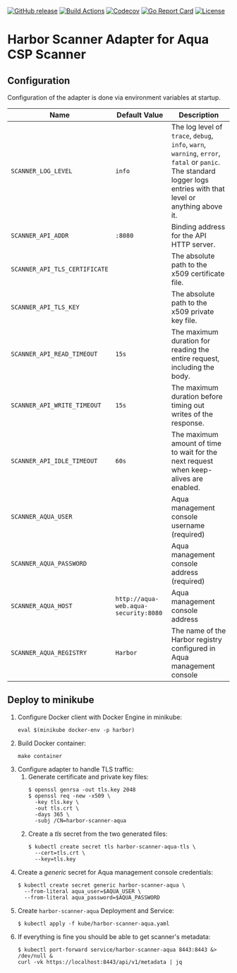 [![GitHub release][release-img]][release]
[![Build Actions][build-action-img]][build-action]
[![Codecov][codecov-img]][codecov]
[![Go Report Card][report-card-img]][report-card]
[![License][license-img]][license]

# Harbor Scanner Adapter for Aqua CSP Scanner

## Configuration

Configuration of the adapter is done via environment variables at startup.

| Name | Default Value | Description |
|------|---------------|-------------|
| `SCANNER_LOG_LEVEL`           | `info`  | The log level of `trace`, `debug`, `info`, `warn`, `warning`, `error`, `fatal` or `panic`. The standard logger logs entries with that level or anything above it. |
| `SCANNER_API_ADDR`            | `:8080` | Binding address for the API HTTP server. |
| `SCANNER_API_TLS_CERTIFICATE` | | The absolute path to the x509 certificate file. |
| `SCANNER_API_TLS_KEY`         | | The absolute path to the x509 private key file. |
| `SCANNER_API_READ_TIMEOUT`    | `15s` | The maximum duration for reading the entire request, including the body. |
| `SCANNER_API_WRITE_TIMEOUT`   | `15s` | The maximum duration before timing out writes of the response. |
| `SCANNER_API_IDLE_TIMEOUT`    | `60s` | The maximum amount of time to wait for the next request when keep-alives are enabled. |
| `SCANNER_AQUA_USER` | | Aqua management console username (required) |
| `SCANNER_AQUA_PASSWORD` | | Aqua management console address (required) |
| `SCANNER_AQUA_HOST` | `http://aqua-web.aqua-security:8080` | Aqua management console address |
| `SCANNER_AQUA_REGISTRY` | `Harbor` | The name of the Harbor registry configured in Aqua management console |

## Deploy to minikube

1. Configure Docker client with Docker Engine in minikube:
   ```
   eval $(minikube docker-env -p harbor)
   ```
2. Build Docker container:
   ```
   make container
   ```
3. Configure adapter to handle TLS traffic:
   1. Generate certificate and private key files:
      ```
      $ openssl genrsa -out tls.key 2048
      $ openssl req -new -x509 \
        -key tls.key \
        -out tls.crt \
        -days 365 \
        -subj /CN=harbor-scanner-aqua
      ```
   2. Create a *tls* secret from the two generated files:
      ```
      $ kubectl create secret tls harbor-scanner-aqua-tls \
        --cert=tls.crt \
        --key=tls.key
      ```
4. Create a *generic* secret for Aqua management console credentials:
   ```
   $ kubectl create secret generic harbor-scanner-aqua \
     --from-literal aqua_user=$AQUA_USER \
     --from-literal aqua_password=$AQUA_PASSWORD
   ```
5. Create `harbor-scanner-aqua` Deployment and Service:
   ```
   $ kubectl apply -f kube/harbor-scanner-aqua.yaml
   ```
6. If everything is fine you should be able to get scanner's metadata:
   ```
   $ kubectl port-forward service/harbor-scanner-aqua 8443:8443 &> /dev/null &
   curl -vk https://localhost:8443/api/v1/metadata | jq
   ```

[release-img]: https://img.shields.io/github/release/aquasecurity/harbor-scanner-aqua.svg
[release]: https://github.com/aquasecurity/harbor-scanner-aqua/releases
[build-action-img]: https://github.com/aquasecurity/harbor-scanner-aqua/workflows/build/badge.svg
[build-action]: https://github.com/aquasecurity/harbor-scanner-aqua/actions
[codecov-img]: https://codecov.io/gh/aquasecurity/harbor-scanner-aqua/branch/master/graph/badge.svg
[codecov]: https://codecov.io/gh/aquasecurity/harbor-scanner-aqua
[report-card-img]: https://goreportcard.com/badge/github.com/aquasecurity/harbor-scanner-aqua
[report-card]: https://goreportcard.com/report/github.com/aquasecurity/harbor-scanner-aqua
[license-img]: https://img.shields.io/github/license/aquasecurity/harbor-scanner-aqua.svg
[license]: https://github.com/aquasecurity/harbor-scanner-aqua/blob/master/LICENSE
